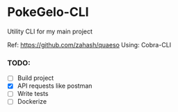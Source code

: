 # PokeGelo-CLI
Utility CLI for my main project

Ref: https://github.com/zahash/quaeso
Using: Cobra-CLI

### TODO:
 - [ ] Build project
 - [X] API requests like postman
 - [ ] Write tests
 - [ ] Dockerize
